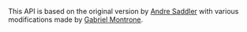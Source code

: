This API is based on the original version by [Andre Saddler](https://github.com/axsddlr/) with various modifications made by [Gabriel Montrone](https://github.com/gabrielmontrone).
